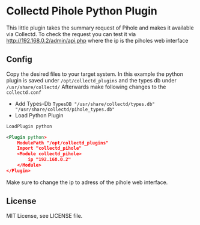 # Collectd Pihole Python Plugin

This little plugin takes the summary request of Pihole and makes it available via Collectd. To check the request you can test it via http://192.168.0.2/admin/api.php where the ip is the piholes web interface

## Config

Copy the desired files to your target system. In this example the python plugin is saved under `/opt/collectd_plugins` and the types db under `/usr/share/collectd/`
Afterwards make following changes to the `collectd.conf`

- Add Types-Db
`TypesDB "/usr/share/collectd/types.db" "/usr/share/collectd/pihole_types.db"`
- Load Python Plugin
```XML
LoadPlugin python

<Plugin python>
    ModulePath "/opt/collectd_plugins"
    Import "collectd_pihole"
    <Module collectd_pihole>
        ip "192.168.0.2"
    </Module>
</Plugin>
```
Make sure to change the ip to adress of the pihole web interface.

## License

MIT License, see LICENSE file.